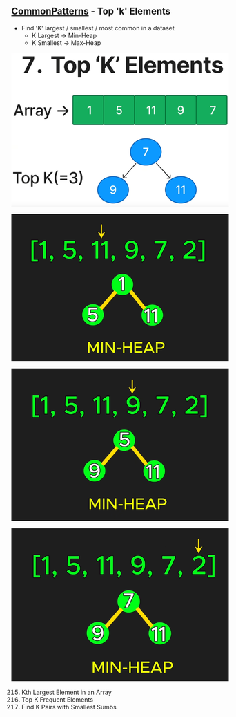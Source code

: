 ## [CommonPatterns](./CommonPatterns.md) - Top 'k' Elements
- Find 'K' largest / smallest / most common in a dataset
    - K Largest -> Min-Heap
    - K Smallest -> Max-Heap

![image](../imgs/top-k-0.png)

![image](../imgs/top-k-1.png)

![image](../imgs/top-k-2.png)

![image](../imgs/top-k-3.png)

215. Kth Largest Element in an Array
347. Top K Frequent Elements
373. Find K Pairs with Smallest Sumbs
